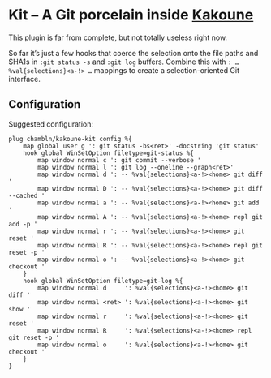 # Kit – A Git porcelain inside [Kakoune](https://kakoune.org)

This plugin is far from complete, but not totally useless right now.

So far it’s just a few hooks that coerce the selection onto the file
paths and SHA1s in `:git status -s` and `:git log` buffers. Combine this
with `: … %val{selections}<a-!> …` mappings to create a
selection-oriented Git interface.

## Configuration

Suggested configuration:

``` kak
plug chambln/kakoune-kit config %{
    map global user g ': git status -bs<ret>' -docstring 'git status'
    hook global WinSetOption filetype=git-status %{
        map window normal c ': git commit --verbose '
        map window normal l ': git log --oneline --graph<ret>'
        map window normal d ': -- %val{selections}<a-!><home> git diff '
        map window normal D ': -- %val{selections}<a-!><home> git diff --cached '
        map window normal a ': -- %val{selections}<a-!><home> git add '
        map window normal A ': -- %val{selections}<a-!><home> repl git add -p '
        map window normal r ': -- %val{selections}<a-!><home> git reset '
        map window normal R ': -- %val{selections}<a-!><home> repl git reset -p '
        map window normal o ': -- %val{selections}<a-!><home> git checkout '
    }
    hook global WinSetOption filetype=git-log %{
        map window normal d     ': %val{selections}<a-!><home> git diff '
        map window normal <ret> ': %val{selections}<a-!><home> git show '
        map window normal r     ': %val{selections}<a-!><home> git reset '
        map window normal R     ': %val{selections}<a-!><home> repl git reset -p '
        map window normal o     ': %val{selections}<a-!><home> git checkout '
    }
}
```
